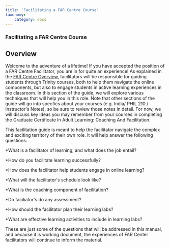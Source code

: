 ```yaml
---
title: 'Facilitating a FAR Centre Course'
taxonomy:
    category: docs
---
```


### Facilitating a FAR Centre Course

## Overview

Welcome to the adventure of a lifetime!  If you have accepted the position of a FAR Centre Facilitator, you are in for quite an experience!  As explained in the [FAR Centre Overview](https://far.twu.ca/guides/about-twu/far-centres), facilitators will be responsible for guiding students through Trinity courses, both to help them navigate the online components, but also to engage students in active learning experiences in the classroom.  In this section of the guide, we will explore various techniques that will help you in this role.
Note that other sections of the guide will go into specfics about your courses (e.g. India/ PHIL 210 / Instructor's Notes), so be sure to review those notes in detail.  For now, we will discuss key ideas you may remember from your courses in completing the Graduate Certificate In Adult Learning: Coaching And Facilitation.

This facilitation guide is meant to help the facilitator navigate the complex and exciting territory of their own role. It will help answer the following questions:


*What is a facilitator of learning, and what does the job entail?

*How do you facilitate learning successfully?

*How does the facilitator help students engage in online learning?

*What will the facilitator's schedule look like?

*What is the coaching component of facilitation?

*Do faciliator's do any assessment?

*How should the facilitator plan their learning labs?

*What are effective learning activities to include in learning labs?

These are just some of the questions that will be addressed in this manual, and because it is working document, the experiences of FAR Center facilitators will continue to inform the material.  
